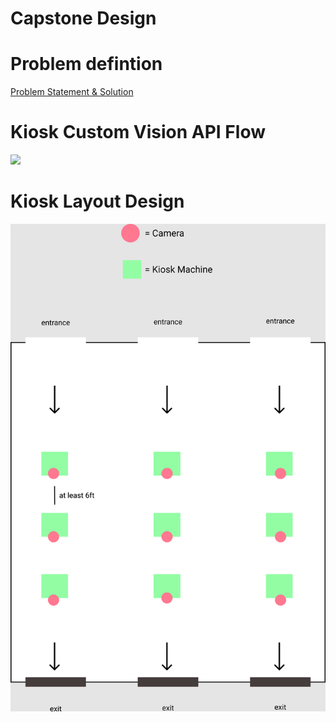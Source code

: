 # Capstone Design

# Problem defintion
[Problem Statement & Solution](./problem_statement.pdf)

# Kiosk Custom Vision API Flow
![](APIFlow.png)

# Kiosk Layout Design
![](KioskLayoutDiagram.png)
